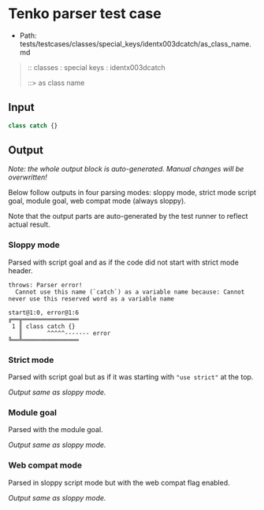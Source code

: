 # Tenko parser test case

- Path: tests/testcases/classes/special_keys/identx003dcatch/as_class_name.md

> :: classes : special keys : identx003dcatch
>
> ::> as class name

## Input

`````js
class catch {}
`````

## Output

_Note: the whole output block is auto-generated. Manual changes will be overwritten!_

Below follow outputs in four parsing modes: sloppy mode, strict mode script goal, module goal, web compat mode (always sloppy).

Note that the output parts are auto-generated by the test runner to reflect actual result.

### Sloppy mode

Parsed with script goal and as if the code did not start with strict mode header.

`````
throws: Parser error!
  Cannot use this name (`catch`) as a variable name because: Cannot never use this reserved word as a variable name

start@1:0, error@1:6
╔══╦════════════════
 1 ║ class catch {}
   ║       ^^^^^------- error
╚══╩════════════════

`````

### Strict mode

Parsed with script goal but as if it was starting with `"use strict"` at the top.

_Output same as sloppy mode._

### Module goal

Parsed with the module goal.

_Output same as sloppy mode._

### Web compat mode

Parsed in sloppy script mode but with the web compat flag enabled.

_Output same as sloppy mode._
